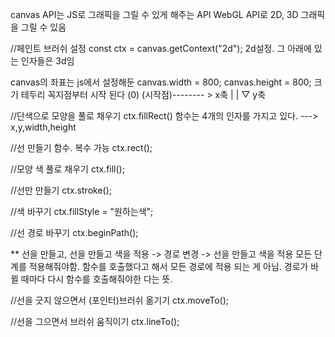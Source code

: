 
 <canvas></canvas>
 canvas API는 JS로 그래픽을 그릴 수 있게 해주는 API
 WebGL API로 2D, 3D 그래픽을 그릴 수 있음


 //페인트 브러쉬 설정
const ctx = canvas.getContext("2d");
                              2d설정. 그 아래에 있는 인자들은 3d임


canvas의 좌표는 js에서 설정해둔 
canvas.width = 800;
canvas.height = 800;
크기 테두리 꼭지점부터 시작 된다 (0)
(시작점)-------- > x축
|
|
▽ y축

//단색으로 모양을 풀로 채우기 
ctx.fillRect() 함수는 4개의 인자를 가지고 있다. 
                    ---> x,y,width,height

//선 만들기 함수. 복수 가능
ctx.rect();

//모양 색 풀로 채우기
ctx.fill();

//선만 만들기
ctx.stroke();

//색 바꾸기 
ctx.fillStyle = "원하는색";

//선 경로 바꾸기
ctx.beginPath();

** 선을 만들고, 선을 만들고 색을 적용 -> 경로 변경 -> 선을 만들고 색을 적용 
모든 단계를 적용해줘야함. 함수를 호출했다고 해서 모든 경로에 적용 되는 게 아님. 
경로가 바뀔 때마다 다시 함수를 호출해줘야한 다는 뜻. 

//선을 긋지 않으면서 (포인터)브러쉬 옮기기
ctx.moveTo();

//선을 그으면서 브러쉬 움직이기
ctx.lineTo();